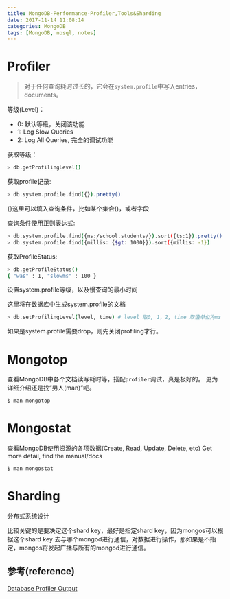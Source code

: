 ```yaml
---
title: MongoDB-Performance-Profiler,Tools&Sharding
date: 2017-11-14 11:08:14
categories: MongoDB
tags: [MongoDB, nosql, notes]
---
```


# Profiler
> 对于任何查询耗时过长的，它会在`system.profile`中写入entries，documents。

等级(Level)：
 - 0: 默认等级，关闭该功能
 - 1: Log Slow Queries
 - 2: Log All Queries, 完全的调试功能

获取等级：

```bash
> db.getProfilingLevel()
```

获取profile记录:

```bash
> db.system.profile.find({}).pretty()
```

{}这里可以填入查询条件，比如某个集合()，或者字段

查询条件使用正则表达式:
```bash
> db.system.profile.find({ns:/school.students/}).sort({ts:1}).pretty()
> db.system.profile.find({millis: {$gt: 1000}}).sort({millis: -1})
```

获取ProfileStatus:
```bash
> db.getProfileStatus()
{ "was" : 1, "slowms" : 100 }
```

设置system.profile等级，以及慢查询的最小时间

这里将在数据库中生成system.profile的文档
```bash
> db.setProfilingLevel(level, time) # level 取0, 1，2, time 取值单位为ms
```

如果是system.profile需要drop，则先关闭profiling才行。

# Mongotop
查看MongoDB中各个文档读写耗时等，搭配`profiler`调试，真是极好的。
更为详细介绍还是找“男人(man)”吧。
```bash
$ man mongotop
```

# Mongostat
查看MongoDB使用资源的各项数据(Create, Read, Update, Delete, etc)
Get more detail, find the manual/docs
```bash
$ man mongostat
```

# Sharding

分布式系统设计

比较关键的是要决定这个shard key，最好是指定shard key，因为mongos可以根据这个shard key 去与哪个mongod进行通信，对数据进行操作，那如果是不指定，mongos将发起广播与所有的mongod进行通信。


## 参考(reference)
[Database Profiler Output](https://docs.mongodb.com/manual/reference/database-profiler/)
